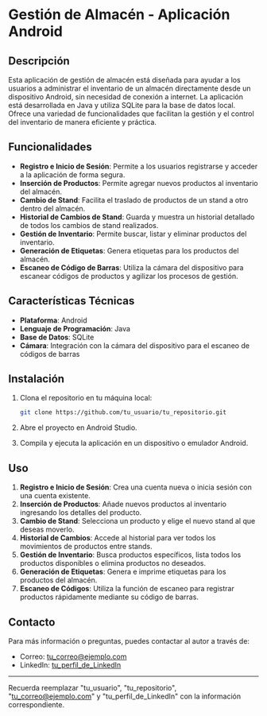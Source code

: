 
# Gestión de Almacén - Aplicación Android

## Descripción

Esta aplicación de gestión de almacén está diseñada para ayudar a los usuarios a administrar el inventario de un almacén directamente desde un dispositivo Android, sin necesidad de conexión a internet. La aplicación está desarrollada en Java y utiliza SQLite para la base de datos local. Ofrece una variedad de funcionalidades que facilitan la gestión y el control del inventario de manera eficiente y práctica.

## Funcionalidades

- **Registro e Inicio de Sesión**: Permite a los usuarios registrarse y acceder a la aplicación de forma segura.
- **Inserción de Productos**: Permite agregar nuevos productos al inventario del almacén.
- **Cambio de Stand**: Facilita el traslado de productos de un stand a otro dentro del almacén.
- **Historial de Cambios de Stand**: Guarda y muestra un historial detallado de todos los cambios de stand realizados.
- **Gestión de Inventario**: Permite buscar, listar y eliminar productos del inventario.
- **Generación de Etiquetas**: Genera etiquetas para los productos del almacén.
- **Escaneo de Código de Barras**: Utiliza la cámara del dispositivo para escanear códigos de productos y agilizar los procesos de gestión.

## Características Técnicas

- **Plataforma**: Android
- **Lenguaje de Programación**: Java
- **Base de Datos**: SQLite
- **Cámara**: Integración con la cámara del dispositivo para el escaneo de códigos de barras

## Instalación

1. Clona el repositorio en tu máquina local:
    ```bash
    git clone https://github.com/tu_usuario/tu_repositorio.git
    ```

2. Abre el proyecto en Android Studio.

3. Compila y ejecuta la aplicación en un dispositivo o emulador Android.

## Uso

1. **Registro e Inicio de Sesión**: Crea una cuenta nueva o inicia sesión con una cuenta existente.
2. **Inserción de Productos**: Añade nuevos productos al inventario ingresando los detalles del producto.
3. **Cambio de Stand**: Selecciona un producto y elige el nuevo stand al que deseas moverlo.
4. **Historial de Cambios**: Accede al historial para ver todos los movimientos de productos entre stands.
5. **Gestión de Inventario**: Busca productos específicos, lista todos los productos disponibles o elimina productos no deseados.
6. **Generación de Etiquetas**: Genera e imprime etiquetas para los productos del almacén.
7. **Escaneo de Códigos**: Utiliza la función de escaneo para registrar productos rápidamente mediante su código de barras.

## Contacto

Para más información o preguntas, puedes contactar al autor a través de:

- Correo: [tu_correo@ejemplo.com](mailto:tu_correo@ejemplo.com)
- LinkedIn: [tu_perfil_de_LinkedIn](www.linkedin.com/in/miguelangelrivera)

---

Recuerda reemplazar "tu_usuario", "tu_repositorio", "tu_correo@ejemplo.com" y "tu_perfil_de_LinkedIn" con la información correspondiente.
